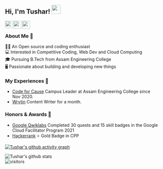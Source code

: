 ## Hi, I'm Tushar! <img src="https://github.com/TheDudeThatCode/TheDudeThatCode/blob/master/Assets/Hi.gif" width="29px">              

<a href="https://www.linkedin.com/in/tusharnath10/">
  <img align="left" width="24px" src="https://cdn.jsdelivr.net/npm/simple-icons@v3/icons/linkedin.svg"  />
</a>
<a href="https://twitter.com/tusharnath1999">
  <img align="left" width="26px" src="https://cdn.jsdelivr.net/npm/simple-icons@v3/icons/twitter.svg" />
</a>
<a href="mailto:tusharnath10@gmail.com">
  <img align="left" width="26px" src="https://cdn.jsdelivr.net/npm/simple-icons@v3/icons/gmail.svg" />
</a>

<br />

### About Me 🚀
👨‍💻 An Open source and coding enthusiast <br/>
💻 Interested in Competitive Coding, Web Dev and Cloud Computing <br/>
🎓 Pursuing B.Tech from Assam Engineering College </br>
🖥 Passionate about building and developing new things <br />

### My Experiences 🙌
- [Code for Cause](https://codeforcause.org) Campus Leader at Assam Engineering College since Nov 2020.
- [Wrytin](https://wrytin.com/tusharnath) Content Writer for a month.

### Honors & Awards 🏅
- [Google Qwiklabs](https://www.qwiklabs.com/public_profiles/ec65baca-24c3-4b36-a896-2168e0ceb8f6) Completed 30 quests and 15 skill badges in the Google Cloud Facilitator Program 2021
- [Hackerrank](https://www.hackerrank.com/tusharnath10) ⭐ Gold Badge in CPP 

[![Tushar's github activity graph](https://activity-graph.herokuapp.com/graph?username=tushar-nath&theme=react-dark)](https://github.com/tushar-nath/github-readme-activity-graph)

![Tushar's github stats](https://github-readme-stats.vercel.app/api?username=tushar-nath&show_icons=true&hide_border=true)
<br />
![visitors](https://visitor-badge.laobi.icu/badge?page_id=tushar-nath.tushar-nath)
